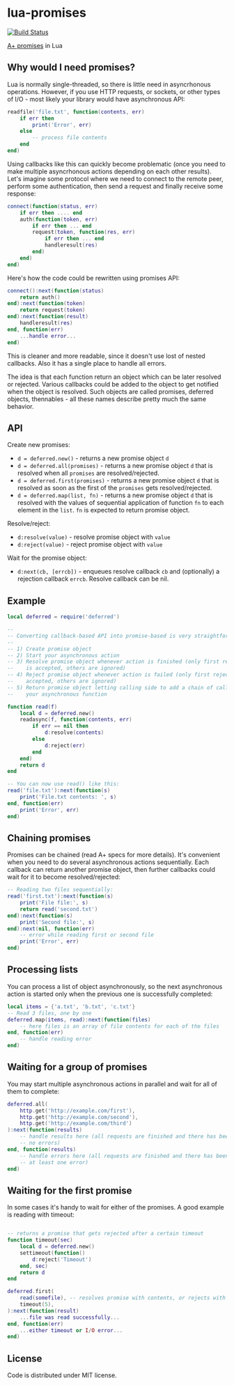 # lua-promises

[![Build Status](https://travis-ci.org/zserge/lua-promises.svg)](https://travis-ci.org/zserge/lua-promises)

[A+ promises](https://promisesaplus.com/) in Lua

## Why would I need promises?

Lua is normally single-threaded, so there is little need in asyncrhonous
operations. However, if you use HTTP requests, or sockets, or other types of
I/O - most likely your library would have asynchronous API:
	
``` lua
readfile('file.txt', function(contents, err)
	if err then
		print('Error', err)
	else
		-- process file contents
	end
end)
```

Using callbacks like this can quickly become problematic (once you need to make
multiple asyncrhonous actions depending on each other results). Let's imagine
some protocol where we need to connect to the remote peer, perform some
authentication, then send a request and finally receive some response:

``` lua
connect(function(status, err)
	if err then .... end
	auth(function(token, err)
		if err then ... end
		request(token, function(res, err)
			if err then ... end
			handleresult(res)
		end)
	end)
end)
```

Here's how the code could be rewritten using promises API:

``` lua
connect():next(function(status)
	return auth()
end):next(function(token)
	return request(token)
end):next(function(result)
	handleresult(res)
end, function(err)
	...handle error...
end)
```

This is cleaner and more readable, since it doesn't use lost of nested
callbacks. Also it has a single place to handle all errors.

The idea is that each function return an object which can be later resolved or
rejected. Various callbacks could be added to the object to get notified when
the object is resolved. Such objects are called promises, deferred objects,
thennables - all these names describe pretty much the same behavior.

## API

Create new promises:

* `d = deferred.new()` - returns a new promise object `d`
* `d = deferred.all(promises)` - returns a new promise object `d` that is
	resolved when all `promises` are resolved/rejected.
* `d = deferred.first(promises)` - returns a new promise object `d` that is
	resolved as soon as the first of the `promises` gets resolved/rejected.
* `d = deferred.map(list, fn)` - returns a new promise object `d` that is
	resolved with the values of sequential application of function `fn` to each
	element in the `list`. `fn` is expected to return promise object.

Resolve/reject:

* `d:resolve(value)` - resolve promise object with `value`
* `d:reject(value)` - reject promise object with `value`

Wait for the promise object:

* `d:next(cb, [errcb])` - enqueues resolve callback `cb` and (optionally) a
	rejection callback `errcb`. Resolve callback can be nil.

## Example

``` lua
local deferred = require('deferred')

--
-- Converting callback-based API into promise-based is very straightforward:
-- 
-- 1) Create promise object
-- 2) Start your asynchronous action
-- 3) Resolve promise object whenever action is finished (only first resolution
--    is accepted, others are ignored)
-- 4) Reject promise object whenever action is failed (only first rejection is
--    accepted, others are ignored)
-- 5) Return promise object letting calling side to add a chain of callbacks to
--    your asynchronous function

function read(f)
	local d = deferred.new()
	readasync(f, function(contents, err)
		if err == nil then
			d:resolve(contents)
		else
			d:reject(err)
		end
	end)
	return d
end

-- You can now use read() like this:
read('file.txt'):next(function(s)
	print('File.txt contents: ', s)
end, function(err)
	print('Error', err)
end)
```

## Chaining promises

Promises can be chained (read A+ specs for more details). It's convenient when
you need to do several asynchronous actions sequentially. Each callback can
return another promise object, then further callbacks could wait for it to
become resolved/rejected:

``` lua
-- Reading two files sequentially:
read('first.txt'):next(function(s)
	print('File file:', s)
	return read('second.txt')
end):next(function(s)
	print('Second file:', s)
end):next(nil, function(err)
	-- error while reading first or second file
	print('Error', err)
end)
```

## Processing lists

You can process a list of object asynchronously, so the next asynchronous
action is started only when the previous one is successfully completed:

``` lua
local items = {'a.txt', 'b.txt', 'c.txt'}
-- Read 3 files, one by one
deferred.map(items, read):next(function(files)
	-- here files is an array of file contents for each of the files
end, function(err)
	-- handle reading error
end)
```

## Waiting for a group of promises

You may start multiple asynchronous actions in parallel and wait for all of
them to complete:

``` lua
deferred.all(
	http.get('http://example.com/first'),
	http.get('http://example.com/second'),
	http.get('http://example.com/third')
):next(function(results)
	-- handle results here (all requests are finished and there has been
	-- no errors)
end, function(results)
	-- handle errors here (all requests are finished and there has been
	-- at least one error)
end)
```

## Waiting for the first promise

In some cases it's handy to wait for either of the promises. A good example is reading with timeout:

``` lua

-- returns a promise that gets rejected after a certain timeout
function timeout(sec)
	local d = deferred.new()
	settimeout(function()
		d:reject('Timeout')
	end, sec)
	return d
end

deferred.first(
	read(somefile), -- resolves promise with contents, or rejects with error
	timeout(5),
):next(function(result)
	...file was read successfully...
end, function(err)
	...either timeout or I/O error...
end)
```

## License

Code is distributed under MIT license.
